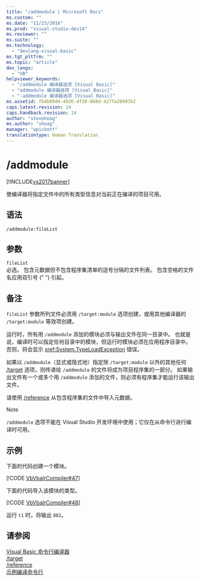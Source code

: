 ```yaml
---
title: "/addmodule | Microsoft Docs"
ms.custom: ""
ms.date: "11/23/2016"
ms.prod: "visual-studio-dev14"
ms.reviewer: ""
ms.suite: ""
ms.technology: 
  - "devlang-visual-basic"
ms.tgt_pltfrm: ""
ms.topic: "article"
dev_langs: 
  - "VB"
helpviewer_keywords: 
  - "/addmodule 编译器选项 [Visual Basic]"
  - "addmodule 编译器选项 [Visual Basic]"
  - "-addmodule 编译器选项 [Visual Basic]"
ms.assetid: fb4b89d4-4926-4f20-868d-427fa28497b2
caps.latest.revision: 14
caps.handback.revision: 14
author: "stevehoag"
ms.author: "shoag"
manager: "wpickett"
translationtype: Human Translation
---
```

# /addmodule
[!INCLUDE[vs2017banner](../../../csharp/includes/vs2017banner.md)]

使编译器将指定文件中的所有类型信息对当前正在编译的项目可用。  
  
## 语法  
  
```  
/addmodule:fileList  
```  
  
## 参数  
 `fileList`  
 必选。  包含元数据但不包含程序集清单的逗号分隔的文件列表。  包含空格的文件名应用双引号 \(" "\) 引起。  
  
## 备注  
 `fileList` 参数所列文件必须用 `/target:module` 选项创建，或用其他编译器的 `/target:module` 等效项创建。  
  
 运行时，所有用 `/addmodule` 添加的模块必须与输出文件在同一目录中。  也就是说，编译时可以指定任何目录中的模块，但运行时模块必须在应用程序目录中。  否则，将会显示 <xref:System.TypeLoadException> 错误。  
  
 如果以 `/addmodule`（显式或隐式地）指定除 `/target:module` 以外的其他任何 [\/target](../../../visual-basic/reference/command-line-compiler/target.md) 选项，则传递给 `/addmodule` 的文件将成为项目程序集的一部分。  如果输出文件有一个或多个用 `/addmodule` 添加的文件，则必须有程序集才能运行该输出文件。  
  
 请使用 [\/reference](../../../visual-basic/reference/command-line-compiler/reference.md) 从包含程序集的文件中导入元数据。  
  
> [!NOTE]
>  `/addmodule` 选项不能在 Visual Studio 开发环境中使用；它仅在从命令行进行编译时可用。  
  
## 示例  
 下面的代码创建一个模块。  
  
 [!CODE [VbVbalrCompiler#47](../CodeSnippet/VS_Snippets_VBCSharp/VbVbalrCompiler#47)]  
  
 下面的代码导入该模块的类型。  
  
 [!CODE [VbVbalrCompiler#48](../CodeSnippet/VS_Snippets_VBCSharp/VbVbalrCompiler#48)]  
  
 运行 `t1` 时，将输出 `802`。  
  
## 请参阅  
 [Visual Basic 命令行编译器](../../../visual-basic/reference/command-line-compiler/index.md)   
 [\/target](../../../visual-basic/reference/command-line-compiler/target.md)   
 [\/reference](../../../visual-basic/reference/command-line-compiler/reference.md)   
 [示例编译命令行](../../../visual-basic/reference/command-line-compiler/sample-compilation-command-lines.md)